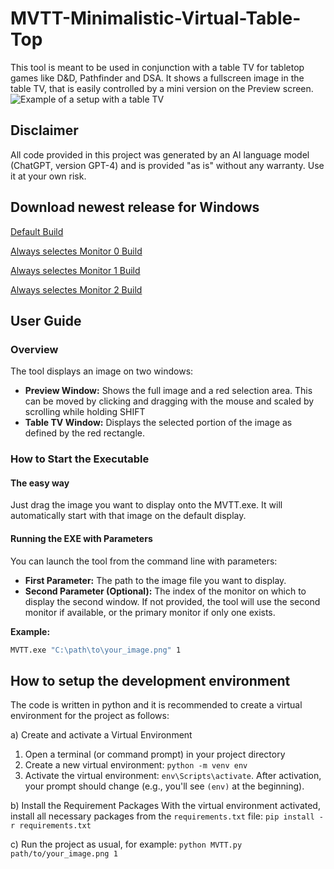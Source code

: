 
# MVTT-Minimalistic-Virtual-Table-Top
This tool is meant to be used in conjunction with a table TV for tabletop games like D&amp;D, Pathfinder and DSA. It shows a fullscreen image in the table TV, that is easily controlled by a mini version on the Preview screen.
![Example of a setup with a table TV](ExampleSetup.jpg)

## Disclaimer
All code provided in this project was generated by an AI language model (ChatGPT, version GPT-4) and is provided "as is" without any warranty. Use it at your own risk.

## Download newest release for Windows
<a href="/Builds/20250218/MVTT.exe" download>Default Build</a>

<a href="/Builds/20250218/MVTT_m0.exe" download>Always selectes Monitor 0 Build</a>

<a href="/Builds/20250218/MVTT_m1.exe" download>Always selectes Monitor 1 Build</a>

<a href="/Builds/20250218/MVTT_m2.exe" download>Always selectes Monitor 2 Build</a>

## User Guide
### Overview
The tool displays an image on two windows:
- **Preview Window:** Shows the full image and a red selection area. This can be moved by clicking and dragging with the mouse and scaled by scrolling while holding SHIFT
- **Table TV Window:** Displays the selected portion of the image as defined by the red rectangle.

### How to Start the Executable
#### The easy way
Just drag the image you want to display onto the MVTT.exe. It will automatically start with that image on the default display.

#### Running the EXE with Parameters
You can launch the tool from the command line with parameters:
- **First Parameter:** The path to the image file you want to display.
- **Second Parameter (Optional):** The index of the monitor on which to display the second window. If not provided, the tool will use the second monitor if available, or the primary monitor if only one exists.

**Example:**
```bash
MVTT.exe "C:\path\to\your_image.png" 1
```

## How to setup the development environment

The code is written in python and it is recommended to create a virtual environment for the project as follows:

a) Create and activate a Virtual Environment
 1. Open a terminal (or command prompt) in your project directory
 2. Create a new virtual environment: `python -m venv env`
3. Activate the virtual environment: `env\Scripts\activate`. After activation, your prompt should change (e.g., you'll see `(env)` at the beginning).

b) Install the Requirement Packages
With the virtual environment activated, install all necessary packages from the `requirements.txt` file:
`pip install -r requirements.txt`

c) Run the project as usual, for example:
`python MVTT.py path/to/your_image.png 1`

